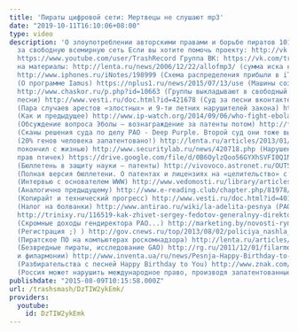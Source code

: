 ```yaml
---
title: 'Пираты цифровой сети: Мертвецы не слушают mp3'
date: "2019-10-11T16:10:06+08:00"
type: video
description: 'О злоупотреблении авторскими правами и борьбе пиратов 10101001 морей
  за свободную всемирную сеть Если вы хотите помочь проекту: http://vk.cc/448Srh Канал:
  https://www.youtube.com/user/TrashRecord Группа ВК: https://vk.com/trashsmash Ссылки
  на материалы: http://lenta.ru/news/2006/12/22/allofmp3/ (сумма иска к AllOfMP3)
  http://www.iphones.ru/iNotes/198999 (Схема распределения прибыли в iTunes) http://www.bbc.com/russian/society/2013/01/130103_iamus_computer_music
  (О программе Iamus) https://nplus1.ru/news/2015/07/13/use (Машины создают изображения)
  http://www.chaskor.ru/p.php?id=10663 (Группы выкладывают в свободный доступ свои
  песни) http://www.vesti.ru/doc.html?id=421678 (Суд за песни вконтакте) http://geektimes.ru/post/247262/
  (Пара случаев арестов «злостных» и 9-ти летних нарушителей закона) http://hitech.newsru.com/article/03dec2008/riaa
  (Как и предыдущее) http://www.ip-watch.org/2014/09/06/who-fight-ebola-now-solve-patent-issues-later/
  (Обсуждение вопроса Эболы – вознаграждение за патенты потом) http://forum.yurclub.ru/index.php?showtopic=233057
  (Сканы решения суда по делу РАО - Deep Purple. Второй суд они тоже выиграли.) http://www.sciencemag.org/content/310/5746/239.summary
  (20% генов человека запатентовано!) http://lenta.ru/articles/2013/01/14/aaron/ (Шварц
  покончил с жизнью) http://www.securitylab.ru/news/420718.php (Нарушение авторских
  прав птичек) https://drive.google.com/file/d/0B6OylzQoo56GYXhSVFI0Q1NZclU/view?usp=sharing
  (Бюллетень в защиту науки – патенты) http://vivovoco.astronet.ru/OUTSIDE/BULLETIN1.PDF
  (Полная версия бюллетени. О патентах и лицензиях на «целительство» с 87 стр.) http://www.ny.webplanet.ru/news/internet/2004/9/30/berners.html
  (Интервью с основателем WWW) http://www.vedomosti.ru/library/articles/2012/11/12/intervyu_yurij_novozhilov_ispolnitelnyj_direktor_npf
  (Аналогично предыдущему) http://www.e-reading.club/chapter.php/81978/9/Lasika_-_Darknet__Voiina_Gollivuda_protiv_cifrovoii_revolyucii.html
  (Копирайт и технический прогресс) http://www.vesti.ru/doc.html?id=401907&cid=400
  (Налог на болванки) http://www.antirao.ru/wiki/la-adelita-pesnya (РАО и Мексика)
  http://trinixy.ru/116519-kak-zhivet-sergey-fedotov-generalnyy-direktor-rossiyskogo-avtorskogo-obschestva-8-foto.html
  (Скромные доходы гендиректора РАО...) http://marketing.by/novosti-rynka/zaregistrirovan-tovarnyy-znak-v-vide-smaylika/
  (Регистрация ;) ) http://gov.cnews.ru/top/2013/08/02/policiya_nashla_piratskoe_po_na_kompyuterah_roskomnadzora_537687
  (Пиратское ПО на компьютерах роскомнадзора) http://lenta.ru/articles/2010/04/14/court/
  (Безвредные пираты, исследование GAO) http://rg.ru/2011/12/01/filarmonii.html (РАО
  и филармонии) http://www.inventa.ua/ru/news/Pesnja-Happy-Birthday-to-You-mozhet-perestat-byt-sobstvennostju-Warner/
  (Разбирательства с песней Happy Birthday to You) http://www.znak.com/urfo/news/2015-07-22/1043267.html
  (Россия может нарушить международное право, производя запатентованные препараты.)'
publishdate: "2015-08-09T10:15:58.000Z"
url: /trashsmash/DzTIW2ykEmk/
providers:
  youtube:
    id: DzTIW2ykEmk
---
```

